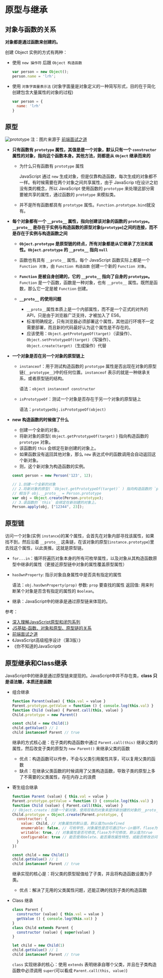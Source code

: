 # 原型与继承

## 对象与函数的关系

**对象都是通过函数来创建的。**

创建 Object 实例的方式有两种：

+ 使用 `new 操作符` 后跟 `Object 构造函数`
  
  ``` javascript
  var person = new Object();
  person.name = 'lrh';
  ```

+ 使用 `对象字面量表示法` (对象字面量是对象定义的一种简写形式，目的在于简化创建包含大量属性的对象的过程)

  ``` javascript
  var person = {
    name: 'lrh'
  }
  ```

## 原型

![prototype](./files/images/prototype.png)
注：图片来源于 [前端面试之道](https://juejin.im/book/5bdc715fe51d454e755f75ef)

+ **只有函数有 `prototype` 属性，其值是是一个对象，默认只有一个 `constructor` 属性的对象，指向这个函数本身。其他方法，则都是从 `Object` 继承而来的**
  + 为什么只有函数有 `prototype` 属性
  
    JavaScript 通过 `new` 生成对象，但是仅靠构造函数，每次生成的对象都不一样。有时候需要在两个对象之间共享属性，由于 JavaScrip t在设计之初没有类的概念，所以 JavaScript 使用函数的 `prototype` 来处理这部分需要被共享的属性，通过函数的 `prototype` 来模拟类。

  + 并不是所有函数都具有 `prototype` 属性。`Function.prototype.bind`就没有。
+ **每个对象都有一个 `__proto__` 属性，指向创建该对象的函数的 `prototype`。`__proto__` 是存在于实例与构造函数的原型对象(`prototype`)之间的连接，而不是存在于实例与构造函数之间**
  
  + **`Object.prototype` 是原型链的终点，所有对象都是从它继承了方法和属性。`Object.prototype` 的 `__proto__` 指向 `null`**

  + 函数也有具有 `__proto__` 属性。每个 JavaScript 函数实际上都是一个 `Function 对象`，由 `Function 构造函数` 创建一个新的 `Function 对象`。
  
  + **`Function` 是被自身创建的，它的 `__proto__` 指向了自身的 `prototype`。**`Function` 是一个函数，函数是一种对象，也有 `__proto__` 属性。既然是函数，那么它一定是被 `Function` 创建。
  
  + **`__proto__` 的使用问题**
    + `__proto__`属性本质上是一个内部属性，而不是一个正式的对外的 API，只是由于浏览器广泛支持，才被加入了 ES6。
    + 标准明确规定，只有浏览器必须部署这个属性，其他运行环境不一定需要部署，而且新的代码最好认为这个属性是不存在的。
    + 应该使用：`Object.getPrototypeOf(target)`（读操作）、 `Object.setPrototypeOf(target)`（写操作）、 `Object.create(target)`（生成操作）代替

+ **一个对象是否在另一个对象的原型链上**
  + `instanceof`：用于测试构造函数的 `prototype` 属性是否出现在对象的原型链(`__prototype__`)中的任何位置。`instanceof` 表示的就是一种继承关系，或者原型链的结构。

    语法：`object instanceof constructor`
  + `isPrototypeOf`：测试一个对象是否存在于另一个对象的原型链上

    语法：`prototypeObj.isPrototypeOf(object)`

+ **new 构造函数的时候做了什么**
  + 创建一个全新的对象。
  + 将新对象的原型( `Object.getPrototypeOf(target)` ) 指向构造函数的 `prototype` 对象。
  + 该函数的 `this` 会绑定在新创建的对象上。
  + 如果函数没有返回其他对象，那么 `new` 表达式中的函数调用会自动返回这个新对象。
  + 则，这个新对象为构造函数的实例。

  ``` javascript
  const person = new Person('123', 12);

  // 1.创建一个全新的对象
  // 2.将新对象的原型( `Object.getPrototypeOf(target)` ) 指向构造函数的 `prototype` 对象。
  // 相当于 obj.__proto__ = Person.prototype
  var obj = Object.create(Person.prototype);
  // 3.该函数的 `this` 会绑定在新创建的对象上。
  Person.apply(obj, ["12344", 23]);
  ```

## 原型链

访问一个对象(实例 `instance`)的某个属性，会首先在对象内部寻找该属性，如果找不到，然后沿着 `__proto__` 这条链，在该对象的原型(`instance.prototype`)里去找这个属性，以此类推。这就是原型链。

+ `for...in`：循环将遍历对象本身的所有可枚举属性，以及对象从其构造函数原型中继承的属性（更接近原型链中对象的属性覆盖原型属性）
+ `hasOwnProperty`: 指示对象自身属性中是否具有指定的属性
  
  语法：`obj.hasOwnProperty(prop)`
  参数: `prop` 要查找的属性
  返回值: 用来判断某个对象是否含有指定的属性的 `Boolean`。
+ 继承：JavaScript中的继承是通过原型链来体现的。

参考：

+ [深入理解JavaScript原型和闭包系列](https://www.cnblogs.com/wangfupeng1988/tag/%E5%8E%9F%E5%9E%8B%E9%93%BE/)
+ [JS基础-函数、对象和原型、原型链的关系](https://mp.weixin.qq.com/s/PulBzJFZN3QY-9heT78xuA)
+ [前端面试之道](https://juejin.im/book/5bdc715fe51d454e755f75ef)
+ 《JavaScript高级程序设计（第3版）》
+ 《你不知道的JavaScript》

## 原型继承和Class继承

JavaScript中的继承是通过原型链来提现的。JavaScript中并不存在类，**class 只是语法糖，本质还是函数**

+ 组合继承
  
  ``` javascript
  function Parent(value) { this.val = value }
  Parent.prototype.getValue = function () { console.log(this.val) }
  function Child (value) { Parent.call(this, value) }
  Child.prototype = new Parent()

  const child = new Child(1)
  child.getValue() // 1
  child instanceof Parent // true
  ```

  继承的方式核心是：在子类的构造函数中通过 `Parent.call(this)` 继承父类的属性，然后改变子类的原型为 `new Parent()` 来继承父类的函数
  + 优点：构造函数可以传参，不会与父类引用属性共享，可以复用父类的函数
  + 缺点：在继承父类函数的时候调用了父类构造函数，导致子类的原型上多了不需要的父类属性，存在内存上的浪费

+ 寄生组合继承
  
  ``` javascript
  function Parent (value) { this.val = value }
  Parent.prototype.getValue = function () { console.log(this.val) }
  function Child (value) { Parent.call(this, value) }
  // Object.create：创建一个新对象，使用现有的对象来提供新创建的对象的__proto__
  Child.prototype = Object.create(Parent.prototype, {
    constructor: {
      value: Child, // 对象属性的默认值，默认值为undefined
      enumerable: false, // 可枚举性，对象属性是否可通过for-in循环，flase为不可循环，默认值为true
      writable: true, // 对象属性是否可修改,flase为不可修改，默认值为true
      configurable: true // 能否使用delete、能否需改属性特性、或能否修改访问器属性、，false为不可重新定义，默认值为true
    }
  })

  const child = new Child(1)
  child.getValue() // 1
  child instanceof Parent // true
  ```

  继承实现的核心是：将父类的原型赋值给了子类，并且将构造函数设置为子类。
  + 优点：解决了无用的父类属性问题，还能正确的找到子类的构造函数

+ Class 继承
  
  ``` javascript
  class Parent {
    constructor (value) { this.val = value }
    getValue () { console.log(this.val) }
  }
  class Child extends Parent {
    constructor (value) { super(value) }
  }
  
  let child = new Child(1)
  child.getValue() // 1
  child instanceof Parent // true
  ```

  `class` 实现继承的核心：使用 `extends` 表明继承自哪个父类，并且在子类构造函数中必须调用 `super`(可以看成 `Parent.call(this, value)`)
